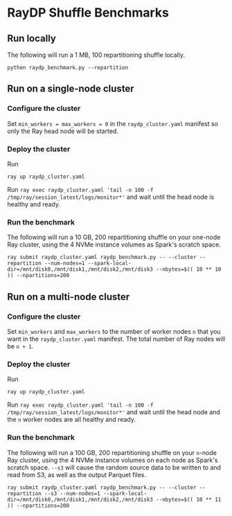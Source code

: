 # RayDP Shuffle Benchmarks

## Run locally

The following will run a 1 MB, 100 repartitioning shuffle locally.

```
python raydp_benchmark.py --repartition
```

## Run on a single-node cluster

### Configure the cluster

Set `min_workers = max_workers = 0` in the `raydp_cluster.yaml` manifest so only the Ray head node will be started.

### Deploy the cluster

Run

```
ray up raydp_cluster.yaml
```

Run `ray exec raydp_cluster.yaml 'tail -n 100 -f /tmp/ray/session_latest/logs/monitor*'` and wait until the head node is healthy and ready.

### Run the benchmark

The following will run a 10 GB, 200 repartitioning shuffle on your one-node Ray cluster, using the 4 NVMe instance volumes as Spark's scratch space.

```
ray submit raydp_cluster.yaml raydp_benchmark.py -- --cluster --repartition --num-nodes=1 --spark-local-dir=/mnt/disk0,/mnt/disk1,/mnt/disk2,/mnt/disk3 --nbytes=$(( 10 ** 10 )) --npartitions=200
```

## Run on a multi-node cluster

### Configure the cluster

Set `min_workers` and `max_workers` to the number of worker nodes `n` that you want in the `raydp_cluster.yaml` manifest. The total number of Ray nodes will be `n + 1`.

### Deploy the cluster

Run

```
ray up raydp_cluster.yaml
```

Run `ray exec raydp_cluster.yaml 'tail -n 100 -f /tmp/ray/session_latest/logs/monitor*'` and wait until the head node and the `n` worker nodes are all healthy and ready.

### Run the benchmark

The following will run a 100 GB, 200 repartitioning shuffle on your `n`-node Ray cluster, using the 4 NVMe instance volumes on each node as Spark's scratch space. `--s3` will cause the random source data to be written to and read from S3, as well as the output Parquet files.

```
ray submit raydp_cluster.yaml raydp_benchmark.py -- --cluster --repartition --s3 --num-nodes=1 --spark-local-dir=/mnt/disk0,/mnt/disk1,/mnt/disk2,/mnt/disk3 --nbytes=$(( 10 ** 11 )) --npartitions=200
```
